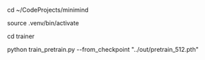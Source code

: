 cd ~/CodeProjects/minimind

source .venv/bin/activate

cd trainer

python train_pretrain.py --from_checkpoint "../out/pretrain_512.pth"